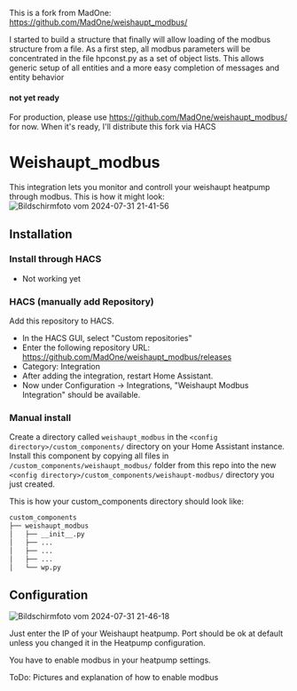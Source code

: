 This is a fork from MadOne: https://github.com/MadOne/weishaupt_modbus/

I started to build a structure that finally will allow loading of the modbus structure from a file. 
As a first step, all modbus parameters will be concentrated in the file hpconst.py as a set of object lists.
This allows generic setup of all entities and a more easy completion of messages and entity behavior

#### not yet ready ####

For production, please use https://github.com/MadOne/weishaupt_modbus/ for now.
When it's ready, I'll distribute this fork via HACS

# Weishaupt_modbus

This integration lets you monitor and controll your weishaupt heatpump through modbus.
This is how it might look:
![Bildschirmfoto vom 2024-07-31 21-41-56](https://github.com/user-attachments/assets/3fde9b18-f9ea-4e75-94ee-25ef6f799dcf)

## Installation

### Install through HACS 

- Not working yet

### HACS (manually add Repository)

Add this repository to HACS.
* In the HACS GUI, select "Custom repositories"
* Enter the following repository URL: https://github.com/MadOne/weishaupt_modbus/releases
* Category: Integration
* After adding the integration, restart Home Assistant.
* Now under Configuration -> Integrations, "Weishaupt Modbus Integration" should be available.

### Manual install

Create a directory called `weishaupt_modbus` in the `<config directory>/custom_components/` directory on your Home Assistant
instance. Install this component by copying all files in `/custom_components/weishaupt_modbus/` folder from this repo into the
new `<config directory>/custom_components/weishaupt-modbus/` directory you just created.

This is how your custom_components directory should look like:

```bash
custom_components
├── weishaupt_modbus
│   ├── __init__.py
│   ├── ...
│   ├── ...
│   ├── ...
│   └── wp.py  
```
## Configuration

![Bildschirmfoto vom 2024-07-31 21-46-18](https://github.com/user-attachments/assets/45ad403e-c721-40bd-b723-95fe05fca5c5)

Just enter the IP of your Weishaupt heatpump. Port should be ok at default unless you changed it in the Heatpump configuration.

You have to enable modbus in your heatpump settings. 


ToDo: Pictures and explanation of how to enable modbus
